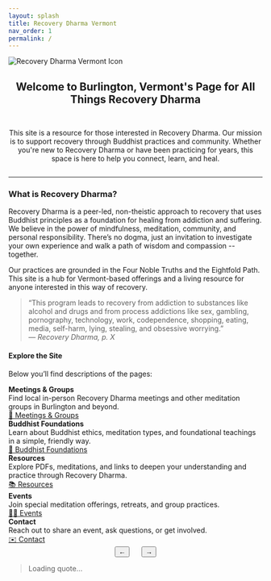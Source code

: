 ```yaml
---
layout: splash
title: Recovery Dharma Vermont
nav_order: 1
permalink: /
---
```

<div class="zen-hero-banner">
  <picture>
    <source srcset="{{ '/assets/images/rd-icons/rdvt-icon.webp' | relative_url }}" type="image/webp">
    <img src="{{ '/assets/images/rd-icons/rdvt-icon.webp' | relative_url }}" alt="Recovery Dharma Vermont Icon">
  </picture>
</div>

<div style="display: flex; align-items: center; justify-content: center; flex-direction: column; text-align: center;">
    <h2 class="subtitle">Welcome to Burlington, Vermont's Page for All Things Recovery Dharma</h2>
  <p style="max-width: 500px; margin-top: 0;">
  </p>
</div>

<div style="display: flex; align-items: center; justify-content: center; flex-direction: column; text-align: center;">
<p class="intro-text">This site is a resource for those interested in Recovery Dharma. Our mission is to support recovery through Buddhist practices and community. Whether you're new to Recovery Dharma or have been practicing for years, this space is here to help you connect, learn, and heal.</p>
</div>

<hr class="zen-divider">

### What is Recovery Dharma?

Recovery Dharma is a peer-led, non-theistic approach to recovery that uses Buddhist principles as a foundation for healing from addiction and suffering. We believe in the power of mindfulness, meditation, community, and personal responsibility. There’s no dogma, just an invitation to investigate your own experience and walk a path of wisdom and compassion -- together.

Our practices are grounded in the Four Noble Truths and the Eightfold Path. This site is a hub for Vermont-based offerings and a living resource for anyone interested in this way of recovery.

> “This program leads to recovery from addiction to substances like alcohol and drugs and from process addictions like sex, gambling, pornography, technology, work, codependence, shopping, eating, media, self-harm, lying, stealing, and obsessive worrying.”  
> — *Recovery Dharma, p. X*


<div class="section-divider"></div>

#### Explore the Site

Below you’ll find descriptions of the pages:


<div class="zen-link-list">
  <div class="zen-link-row">
    <div class="zen-link-text">
      <strong>Meetings & Groups</strong><br>
      Find local in-person Recovery Dharma meetings and other meditation groups in Burlington and beyond.
    </div>
    <a href="{{ site.baseurl }}/meetings/" class="zen-nav-button">🪷 Meetings & Groups</a>
  </div> 
  <div class="zen-link-row">
    <div class="zen-link-text">
      <strong>Buddhist Foundations</strong><br>
      Learn about Buddhist ethics, meditation types, and foundational teachings in a simple, friendly way.
    </div>
    <a href="{{ site.baseurl }}/buddhist-foundations/" class="zen-nav-button">🌱 Buddhist Foundations</a>
  </div>
  <div class="zen-link-row">
    <div class="zen-link-text">
      <strong>Resources</strong><br>
      Explore PDFs, meditations, and links to deepen your understanding and practice through Recovery Dharma.
    </div>
    <a href="{{ site.baseurl }}/resources/" class="zen-nav-button">📚 Resources</a>
  </div>
  <div class="zen-link-row">
    <div class="zen-link-text">
      <strong>Events</strong><br>
      Join special meditation offerings, retreats, and group practices.
    </div>
    <a href="{{ site.baseurl }}/events/" class="zen-nav-button">🧘‍♂️ Events</a>
  </div>
  <div class="zen-link-row">
    <div class="zen-link-text">
      <strong>Contact</strong><br>
      Reach out to share an event, ask questions, or get involved.
    </div>
    <a href="{{ site.baseurl }}/contact/" class="zen-nav-button">✉️ Contact</a>
  </div>
</div>

<div class="section-divider"></div>

<div id="rd-quote-box" class="buddhist-quote zen-quote-box fade-in">
  <div class="quote-nav" style="display: flex; gap: 1.5rem; justify-content: center;">
    <button id="prev-quote" class="quote-nav-btn" aria-label="Previous quote">←</button>
    <button id="next-quote" class="quote-nav-btn" aria-label="Next quote">→</button>
  </div>
  <blockquote id="quote-text" class="quote-text">Loading quote...</blockquote>
  <cite id="quote-author" class="quote-author"></cite>
</div>
<script src="{{ '/js/rd-quotes.js' | relative_url }}"></script>
